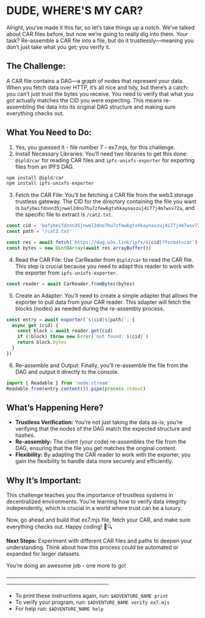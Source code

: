 # DUDE, WHERE'S MY CAR?

Alright, you’ve made it this far, so let’s take things up a notch. We’ve talked about CAR files before, but now we’re going to really dig into them. Your task? Re-assemble a CAR file into a file, but do it trustlessly—meaning you don’t just take what you get; you verify it.

## The Challenge:
A CAR file contains a DAG—a graph of nodes that represent your data. When you fetch data over HTTP, it’s all nice and tidy, but there’s a catch: you can’t just trust the bytes you receive. You need to verify that what you got actually matches the CID you were expecting. This means re-assembling the data into its original DAG structure and making sure everything checks out.

## What You Need to Do:
1. Yes, you guessed it - file number 7 - ex7.mjs, for this challenge.
2. Install Necessary Libraries: You’ll need two libraries to get this done: `@ipld/car` for reading CAR files and `ipfs-unixfs-exporter` for exporting files from an IPFS DAG.
```js
npm install @ipld/car
npm install ipfs-unixfs-exporter
```
3. Fetch the CAR File: You’ll be fetching a CAR file from the web3.storage trustless gateway. The CID for the directory containing the file you want is `bafybeifdnnn35jnwel2dno7hu7zfew6gtxhkaynaszuj4i77j4m7wsv72a`, and the specific file to extract is `/cat2.txt`.
```js
const cid = 'bafybeifdnnn35jnwel2dno7hu7zfew6gtxhkaynaszuj4i77j4m7wsv72a'
const path = '/cat2.txt'

const res = await fetch(`https://dag.w3s.link/ipfs/${cid}?format=car`)
const bytes = new Uint8Array(await res.arrayBuffer())
```
4. Read the CAR File: Use CarReader from `@ipld/car` to read the CAR file. This step is crucial because you need to adapt this reader to work with the exporter from `ipfs-unixfs-exporter`.
```js
const reader = await CarReader.fromBytes(bytes)
```
5. Create an Adapter: You’ll need to create a simple adapter that allows the exporter to pull data from your CAR reader. This adapter will fetch the blocks (nodes) as needed during the re-assembly process.
```js
const entry = await exporter(`${cid}${path}`, {
  async get (cid) {
    const block = await reader.get(cid)
    if (!block) throw new Error(`not found: ${cid}`)
    return block.bytes
  }
})
```
6. Re-assemble and Output: Finally, you’ll re-assemble the file from the DAG and output it directly to the console.
```js
import { Readable } from 'node:stream'
Readable.from(entry.content()).pipe(process.stdout)
```
## What’s Happening Here?
- **Trustless Verification:** You’re not just taking the data as-is; you’re verifying that the nodes of the DAG match the expected structure and hashes.
- **Re-assembly:** The client (your code) re-assembles the file from the DAG, ensuring that the file you get matches the original content.
- **Flexibility:** By adapting the CAR reader to work with the exporter, you gain the flexibility to handle data more securely and efficiently.

## Why It’s Important:
This challenge teaches you the importance of trustless systems in decentralized environments. You’re learning how to verify data integrity independently, which is crucial in a world where trust can be a luxury.

Now, go ahead and build that ex7.mjs file, fetch your CAR, and make sure everything checks out. Happy coding! 🚗🔍

**Next Steps:**
Experiment with different CAR files and paths to deepen your understanding.
Think about how this process could be automated or expanded for larger datasets.

You’re doing an awesome job - one more to go!

─────────────────────────────────────────────────────────────────────────────
* To print these instructions again, run: `$ADVENTURE_NAME print`
* To verify your program, run: `$ADVENTURE_NAME verify ex7.mjs`
* For help run: `$ADVENTURE_NAME help`
